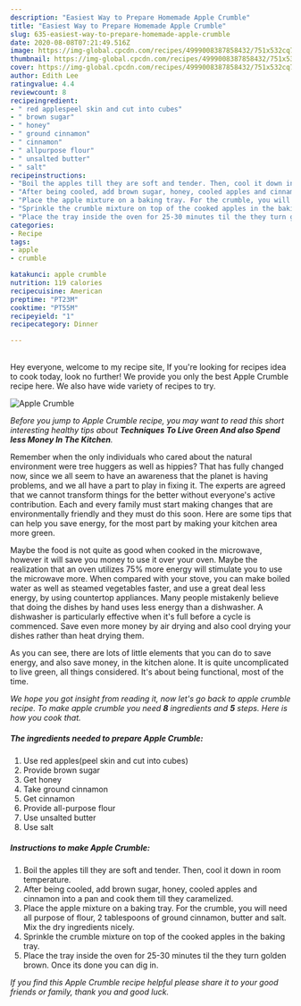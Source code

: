 ```yaml
---
description: "Easiest Way to Prepare Homemade Apple Crumble"
title: "Easiest Way to Prepare Homemade Apple Crumble"
slug: 635-easiest-way-to-prepare-homemade-apple-crumble
date: 2020-08-08T07:21:49.516Z
image: https://img-global.cpcdn.com/recipes/4999008387858432/751x532cq70/apple-crumble-recipe-main-photo.jpg
thumbnail: https://img-global.cpcdn.com/recipes/4999008387858432/751x532cq70/apple-crumble-recipe-main-photo.jpg
cover: https://img-global.cpcdn.com/recipes/4999008387858432/751x532cq70/apple-crumble-recipe-main-photo.jpg
author: Edith Lee
ratingvalue: 4.4
reviewcount: 8
recipeingredient:
- " red applespeel skin and cut into cubes"
- " brown sugar"
- " honey"
- " ground cinnamon"
- " cinnamon"
- " allpurpose flour"
- " unsalted butter"
- " salt"
recipeinstructions:
- "Boil the apples till they are soft and tender. Then, cool it down in room temperature."
- "After being cooled, add brown sugar, honey, cooled apples and cinnamon into a pan and cook them till they caramelized."
- "Place the apple mixture on a baking tray. For the crumble, you will need all purpose of flour, 2 tablespoons of ground cinnamon, butter and salt. Mix the dry ingredients nicely."
- "Sprinkle the crumble mixture on top of the cooked apples in the baking tray."
- "Place the tray inside the oven for 25-30 minutes til the they turn golden brown. Once its done you can dig in."
categories:
- Recipe
tags:
- apple
- crumble

katakunci: apple crumble 
nutrition: 119 calories
recipecuisine: American
preptime: "PT23M"
cooktime: "PT55M"
recipeyield: "1"
recipecategory: Dinner

---
```

<br>
Hey everyone, welcome to my recipe site, If you're looking for recipes idea to cook today, look no further! We provide you only the best Apple Crumble recipe here. We also have wide variety of recipes to try.
<br>


![Apple Crumble](https://img-global.cpcdn.com/recipes/4999008387858432/751x532cq70/apple-crumble-recipe-main-photo.jpg)

<i>Before you jump to Apple Crumble recipe, you may want to read this short interesting healthy tips about 
<strong>Techniques To Live Green And also Spend less Money In The Kitchen</strong>.</i>
</br>

Remember when the only individuals who cared about the natural environment were tree huggers as well as hippies? That has fully changed now, since we all seem to have an awareness that the planet is having problems, and we all have a part to play in fixing it. The experts are agreed that we cannot transform things for the better without everyone's active contribution. Each and every family must start making changes that are environmentally friendly and they must do this soon. Here are some tips that can help you save energy, for the most part by making your kitchen area more green.

Maybe the food is not quite as good when cooked in the microwave, however it will save you money to use it over your oven. Maybe the realization that an oven utilizes 75% more energy will stimulate you to use the microwave more. When compared with your stove, you can make boiled water as well as steamed vegetables faster, and use a great deal less energy, by using countertop appliances. Many people mistakenly believe that doing the dishes by hand uses less energy than a dishwasher. A dishwasher is particularly effective when it's full before a cycle is commenced. Save even more money by air drying and also cool drying your dishes rather than heat drying them.

As you can see, there are lots of little elements that you can do to save energy, and also save money, in the kitchen alone. It is quite uncomplicated to live green, all things considered. It's about being functional, most of the time.


<i>We hope you got insight from reading it, now let's go back to apple crumble recipe. To make apple crumble you need <strong>8</strong> ingredients and <strong>5</strong> steps. Here is how you cook that.
</i>

##### The ingredients needed to prepare Apple Crumble:

1. Use  red apples(peel skin and cut into cubes)
1. Provide  brown sugar
1. Get  honey
1. Take  ground cinnamon
1. Get  cinnamon
1. Provide  all-purpose flour
1. Use  unsalted butter
1. Use  salt


##### Instructions to make Apple Crumble:

1. Boil the apples till they are soft and tender. Then, cool it down in room temperature.
1. After being cooled, add brown sugar, honey, cooled apples and cinnamon into a pan and cook them till they caramelized.
1. Place the apple mixture on a baking tray. For the crumble, you will need all purpose of flour, 2 tablespoons of ground cinnamon, butter and salt. Mix the dry ingredients nicely.
1. Sprinkle the crumble mixture on top of the cooked apples in the baking tray.
1. Place the tray inside the oven for 25-30 minutes til the they turn golden brown. Once its done you can dig in.


<i>If you find this Apple Crumble recipe helpful please share it to your good friends or family, thank you and good luck.</i>
